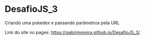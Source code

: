 # DesafioJS_3
Criando uma pokedex e passando parâmetros pela URL

Link do site no pages: https://gabrimoreira.github.io/DesafioJS_3/
